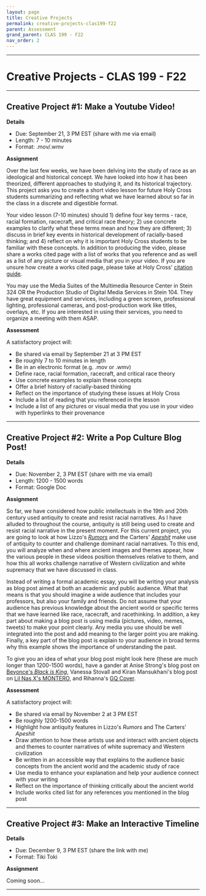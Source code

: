 ```yaml
---
layout: page
title: Creative Projects
permalink: creative-projects-clas199-f22
parent: Assessment
grand_parent: CLAS 199 - F22
nav_order: 2
---
```

***

# Creative Projects - CLAS 199 - F22

***

## Creative Project #1: Make a Youtube Video!

**Details**

- Due: September 21, 3 PM EST (share with me via email)
- Length: 7 - 10 minutes
- Format: .mov/.wmv
 
**Assignment**

Over the last few weeks, we have been delving into the study of race as an ideological and historical concept. We have looked into how it has been theorized, different approaches to studying it, and its historical trajectory. This project asks you to create a short video lesson for future Holy Cross students summarizing and reflecting what we have learned about so far in the class in a discrete and digestible format.

Your video lesson (7-10 minutes) should 1) define four key terms - race, racial formation, racecraft, and critical race theory; 2) use concrete examples to clarify what these terms mean and how they are different; 3) discuss in brief key events in historical development of racially-based thinking; and 4) reflect on why it is important Holy Cross students to be familiar with these concepts. In addition to producing the video, please share a works cited page with a list of works that you reference and as well as a list of any picture or visual media that you in your video. If you are unsure how create a works cited page, please take at Holy Cross' [citation guide](https://libguides.holycross.edu/citationhelp).

You may use the Media Suites of the Multimedia Resource Center in Stein 324 OR the Production Studio of Digital Media Services in Stein 104. They have great equipment and services, including a green screen, professional lighting, professional cameras, and post-production work like titles, overlays, etc. If you are interested in using their services, you need to organize a meeting with them ASAP.

**Assessment**

A satisfactory project will:
- Be shared via email by September 21 at 3 PM EST
-	Be roughly 7 to 10 minutes in length
-	Be in an electronic format (e.g. .mov or .wmv) 
-	Define race, racial formation, racecraft, and critical race theory
-	Use concrete examples to explain these concepts
-	Offer a brief history of racially-based thinking
-	Reflect on the importance of studying these issues at Holy Cross
-	Include a list of reading that you referenced in the lesson
-	Include a list of any pictures or visual media that you use in your video with hyperlinks to their provenance

***

## Creative Project #2: Write a Pop Culture Blog Post!

**Details**

- Due: November 2, 3 PM EST (share with me via email)
- Length: 1200 - 1500 words
- Format: Google Doc
 
**Assignment**

So far, we have considered how public intellectuals in the 19th and 20th century used antiquity to create and resist racial narratives. As I have alluded to throughout the course, antiquity is still being used to create and resist racial narrative in the present moment. For this current project, you are going to look at how Lizzo's [*Rumors*](https://www.youtube.com/watch?v=4P9XUrniiK4) and the Carters' [*Apeshit*](https://www.youtube.com/watch?v=kbMqWXnpXcA) make use of antiquity to counter and challenge dominant racial narratives. To this end, you will analyze when and where ancient images and themes appear, how the various people in these videos position themselves relative to them, and how this all works challenge narrative of Western civilization and white supremacy that we have discussed in class. 

Instead of writing a formal academic essay, you will be writing your analysis as blog post aimed at both an academic and public audience. What that means is that you should imagine a wide audience that includes your professors, but also your family and friends. Do not assume that your audience has previous knowledge about the ancient world or specific terms that we have learned like race, racecraft, and racethinking. In addition, a key part about making a blog post is using media (pictures, video, memes, tweets) to make your point clearly. Any media you use should be well integrated into the post and add meaning to the larger point you are making. Finally, a key part of the blog post is explain to your audience in broad terms why this example shows the importance of understanding the past.

To give you an idea of what your blog post might look here (these are much longer than 1200-1500 words), have a gander at Anise Strong's blog post on [Beyonce's *Black is King*](https://antiquipop.hypotheses.org/eng/9042eng), Vanessa Stovall and Kiran Mansukhani's blog post on [Lil Nas X's MONTERO](https://classicalstudies.org/scs-blog/vstovall/blog-stripping-men-myth-lil-nas-x%E2%80%99s-reconstitution-greek-tradition-montero-call), and Rihanna's [GQ Cover](https://lizgloyn.wordpress.com/2013/11/01/rhianna-medusa-gq-and-photoshop/).

**Assessment**

A satisfactory project will:
- Be shared via email by November 2 at 3 PM EST
-	Be roughly 1200-1500 words
-	Highlight how antiquity features in Lizzo's *Rumors* and The Carters' *Apeshit*
-	Draw attention to how these artists use and interact with ancient objects and themes to counter narratives of white supremacy and Western civilization
-	Be written in an accessible way that explains to the audience basic concepts from the ancient world and the academic study of race
-	Use media to enhance your explanation and help your audience connect with your writing
-	Reflect on the importance of thinking critically about the ancient world
-	Include works cited list for any references you mentioned in the blog post

***

## Creative Project #3: Make an Interactive Timeline

**Details**

- Due: December 9, 3 PM EST (share the link with me)
- Format: Tiki Toki
 
**Assignment**

Coming soon...

***
